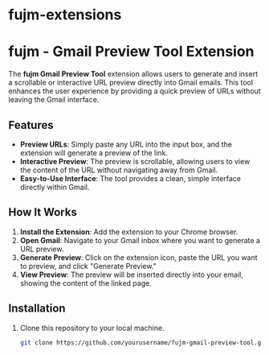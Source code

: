 # fujm-extensions
# fujm - Gmail Preview Tool Extension

The **fujm Gmail Preview Tool** extension allows users to generate and insert a scrollable or interactive URL preview directly into Gmail emails. This tool enhances the user experience by providing a quick preview of URLs without leaving the Gmail interface.

## Features
- **Preview URLs**: Simply paste any URL into the input box, and the extension will generate a preview of the link.
- **Interactive Preview**: The preview is scrollable, allowing users to view the content of the URL without navigating away from Gmail.
- **Easy-to-Use Interface**: The tool provides a clean, simple interface directly within Gmail.

## How It Works
1. **Install the Extension**: Add the extension to your Chrome browser.
2. **Open Gmail**: Navigate to your Gmail inbox where you want to generate a URL preview.
3. **Generate Preview**: Click on the extension icon, paste the URL you want to preview, and click "Generate Preview."
4. **View Preview**: The preview will be inserted directly into your email, showing the content of the linked page.

## Installation
1. Clone this repository to your local machine.
   ```bash
   git clone https://github.com/yourusername/fujm-gmail-preview-tool.git
